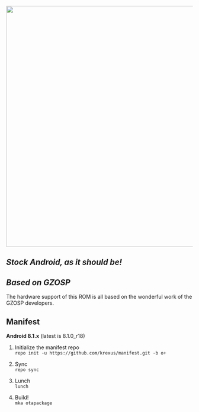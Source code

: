 <p align="center">
  <img src="https://raw.github.com/krexus/manifest/o/krexus-logo.png" width="650">
</p>


*Stock Android, as it should be!*
---------------------------------

*Based on GZOSP*
---------------------------------
The hardware support of this ROM is all based on the wonderful work of the GZOSP developers.


Manifest
--------

**Android 8.1.x** (latest is 8.1.0_r18)

1. Initialize the manifest repo		
`repo init -u https://github.com/krexus/manifest.git -b o+`

2. Sync		
`repo sync`
 
3. Lunch		
`lunch`

4. Build!		
`mka otapackage`
